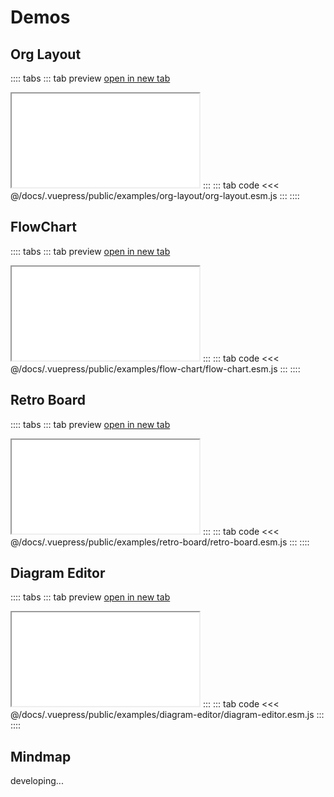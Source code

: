 # Demos

## Org Layout 
:::: tabs
::: tab preview
<a href="/examples/org-layout/org-layout.html" target="_blank">open in new tab</a>
<iframe src="/examples/org-layout/org-layout.html"></iframe>
:::
::: tab code 
<<< @/docs/.vuepress/public/examples/org-layout/org-layout.esm.js
:::
::::



## FlowChart 
:::: tabs
::: tab preview
<a href="/examples/flow-chart/flow-chart.html" target="_blank">open in new tab</a>
<iframe src="/examples/flow-chart/flow-chart.html"></iframe>
:::
::: tab code 
<<< @/docs/.vuepress/public/examples/flow-chart/flow-chart.esm.js
:::
::::

## Retro Board
:::: tabs
::: tab preview
<a href="/examples/retro-board/retro-board.html" target="_blank">open in new tab</a>
<iframe src="/examples/retro-board/retro-board.html"></iframe>
:::
::: tab code 
<<< @/docs/.vuepress/public/examples/retro-board/retro-board.esm.js
:::
::::

## Diagram Editor 
:::: tabs
::: tab preview
<a href="/examples/diagram-editor/diagram-editor.html" target="_blank">open in new tab</a>
<iframe src="/examples/diagram-editor/diagram-editor.html"></iframe>
:::
::: tab code 
<<< @/docs/.vuepress/public/examples/diagram-editor/diagram-editor.esm.js
:::
::::

## Mindmap
developing...
